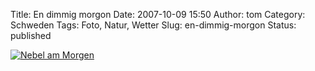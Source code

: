 Title: En dimmig morgon
Date: 2007-10-09 15:50
Author: tom
Category: Schweden
Tags: Foto, Natur, Wetter
Slug: en-dimmig-morgon
Status: published

[![Nebel am
Morgen](/pic/dimmmorgon_s.jpg "Nebel am Morgen")](/pic/dimmmorgon_l.jpg)

